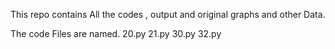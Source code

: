 This repo contains All the codes , output and original graphs and other Data.

The code Files are named.
20.py
21.py
30.py
32.py
